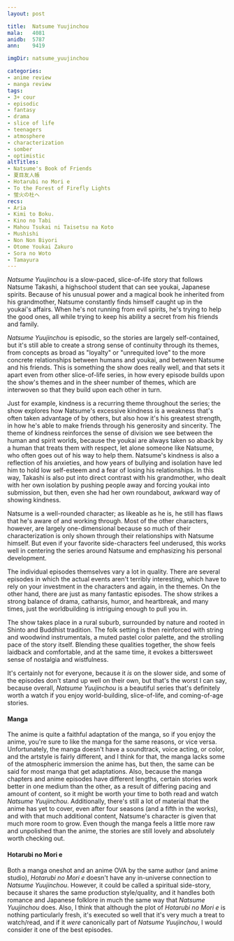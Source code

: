 ```yaml
---
layout: post

title:  Natsume Yuujinchou
mala:   4081
anidb:  5787
ann:    9419

imgDir: natsume_yuujinchou

categories:
- anime review
- manga review
tags:
- 3+ cour
- episodic
- fantasy
- drama
- slice of life
- teenagers
- atmosphere
- characterization
- somber
- optimistic
altTitles:
- Natsume's Book of Friends
- 夏目友人帳
- Hotarubi no Mori e
- To the Forest of Firefly Lights
- 蛍火の杜へ
recs:
- Aria
- Kimi to Boku.
- Kino no Tabi
- Mahou Tsukai ni Taisetsu na Koto
- Mushishi
- Non Non Biyori
- Otome Youkai Zakuro
- Sora no Woto
- Tamayura
---
```


*Natsume Yuujinchou* is a slow-paced, slice-of-life story that follows Natsume Takashi, a highschool student that can see youkai, Japanese spirits.
Because of his unusual power and a magical book he inherited from his grandmother, Natsume constantly finds himself caught up in the youkai's affairs.
When he's not running from evil spirits, he's trying to help the good ones, all while trying to keep his ability a secret from his friends and family.

*Natsume Yuujinchou* is episodic, so the stories are largely self-contained, but it's still able to create a strong sense of continuity through its themes, from concepts as broad as "loyalty" or "unrequited love" to the more concrete relationships between humans and youkai, and between Natsume and his friends.
This is something the show does really well, and that sets it apart even from other slice-of-life series, in how every episode builds upon the show's themes and in the sheer number of themes, which are interwoven so that they build upon each other in turn.

Just for example, kindness is a recurring theme throughout the series; the show explores how Natsume's excessive kindness is a weakness that's often taken advantage of by others, but also how it's his greatest strength, in how he's able to make friends through his generosity and sincerity.
The theme of kindness reinforces the sense of division we see between the human and spirit worlds, because the youkai are always taken so aback by a human that treats them with respect, let alone someone like Natsume, who often goes out of his way to help them.
Natsume's kindness is also a reflection of his anxieties, and how years of bullying and isolation have led him to hold low self-esteem and a fear of losing his relationships.
In this way, Takashi is also put into direct contrast with his grandmother, who dealt with her own isolation by pushing people away and forcing youkai into submission, but then, even she had her own roundabout, awkward way of showing kindness.

Natsume is a well-rounded character; as likeable as he is, he still has flaws that he's aware of and working through.
Most of the other characters, however, are largely one-dimensional because so much of their characterization is only shown through their relationships with Natsume himself.
But even if your favorite side-characters feel underused, this works well in centering the series around Natsume and emphasizing his personal development.

The individual episodes themselves vary a lot in quality.
There are several episodes in which the actual events aren't terribly interesting, which have to rely on your investment in the characters and again, in the themes.
On the other hand, there are just as many fantastic episodes.
The show strikes a strong balance of drama, catharsis, humor, and heartbreak, and many times, just the worldbuilding is intriguing enough to pull you in.

The show takes place in a rural suburb, surrounded by nature and rooted in Shinto and Buddhist tradition.
The folk setting is then reinforced with string and woodwind instrumentals, a muted pastel color palette, and the strolling pace of the story itself.
Blending these qualities together, the show feels laidback and comfortable, and at the same time, it evokes a bittersweet sense of nostalgia and wistfulness.

It's certainly not for everyone, because it *is* on the slower side, and some of the episodes don't stand up well on their own, but that's the worst I can say, because overall, *Natsume Yuujinchou* is a beautiful series that's definitely worth a watch if you enjoy world-building, slice-of-life, and coming-of-age stories.

#### Manga

The anime is quite a faithful adaptation of the manga, so if you enjoy the anime, you're sure to like the manga for the same reasons, or vice versa.
Unfortunately, the manga doesn't have a soundtrack, voice acting, or color, and the artstyle is fairly different, and I think for that, the manga lacks some of the atmospheric immersion the anime has, but then, the same can be said for most manga that get adaptations.
Also, because the manga chapters and anime episodes have different lengths, certain stories work better in one medium than the other, as a result of differing pacing and amount of content, so it might be worth your time to both read and watch *Natsume Yuujinchou*.
Additionally, there's still a lot of material that the anime has yet to cover, even after four seasons (and a fifth in the works), and with that much additional content, Natsume's character is given that much more room to grow.
Even though the manga feels a little more raw and unpolished than the anime, the stories are still lovely and absolutely worth checking out.

#### Hotarubi no Mori e

Both a manga oneshot and an anime OVA by the same author (and anime studio), *Hotarubi no Mori e* doesn't have any in-universe connection to *Natsume Yuujinchou*.
However, it could be called a spiritual side-story, because it shares the same production style/quality, and it handles both romance and Japanese folklore in much the same way that *Natsume Yuujinchou* does.
Also, I think that although the plot of *Hotarubi no Mori e* is nothing particularly fresh, it's executed so well that it's very much a treat to watch/read, and if it *were* canonically part of *Natsume Yuujinchou*, I would consider it one of the best episodes.